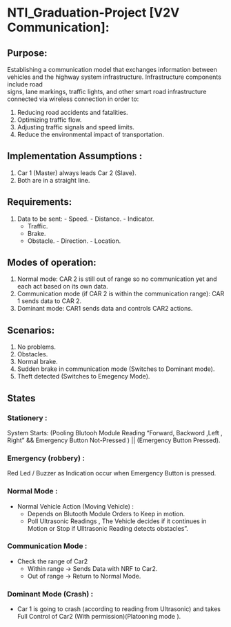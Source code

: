 # NTI_Graduation-Project [V2V Communication]:
  ## Purpose:
  Establishing a communication model that exchanges information between vehicles and the highway system infrastructure. Infrastructure components include road     
  signs, lane markings, traffic lights, and other smart road infrastructure connected via wireless connection in order to:
  1. Reducing road accidents and fatalities.
  2. Optimizing traffic flow.
  3. Adjusting traffic signals and speed limits.
  4. Reduce the environmental impact of transportation.  
  ## Implementation Assumptions :
  1. Car 1 (Master) always leads Car 2 (Slave).
  2. Both are in a straight line. 
  ## Requirements:
  1. Data to be sent: 
    -	Speed.
    -	Distance.
    -	Indicator. 
      -	Traffic.
      -	Brake.
      -	Obstacle.
    -	Direction.
    -	Location. 
  ## Modes of operation:
  1. Normal mode: CAR 2 is still out of range so no communication yet and each act based on its own data.
  2. Communication mode (if CAR 2 is within the communication range): CAR 1 sends data to CAR 2. 
  3. Dominant mode: CAR1 sends data and controls CAR2 actions.
  ## Scenarios:
  1. No problems.
  2. Obstacles. 
  3. Normal brake.
  4. Sudden brake in communication mode (Switches to Dominant mode).
  5. Theft detected (Switches to Emegency Mode).
  ## States
  ### Stationery :
   System Starts: (Pooling Blutooh Module Reading “Forward, Backword ,Left , Right” && Emergency Button Not-Pressed ) || (Emergency Button Pressed). 

  ### Emergency (robbery) : 
   Red Led / Buzzer as Indication occur when Emergency Button is pressed.

  ### Normal Mode :
   - Normal Vehicle Action (Moving Vehicle) : 
     - Depends on Blutooth Module Orders to Keep in motion. 
     - Poll Ultrasonic Readings , The Vehicle decides if it continues in Motion or Stop if Ulltrasonic Reading detects obstacles”.

  ### Communication Mode :
   - Check the range of Car2  
     - Within range -> Sends Data with NRF to Car2. 
     -	Out of range ->  Return to Normal Mode. 
        
  ### Dominant Mode (Crash) :
   - Car 1 is going to crash (according to reading from Ultrasonic) and takes Full Control of Car2 (With permission)(Platooning mode ).



